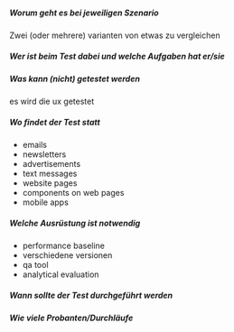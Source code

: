 ##### Worum geht es bei jeweiligen Szenario
Zwei (oder mehrere) varianten von etwas zu vergleichen 

##### Wer ist beim Test dabei und welche Aufgaben hat er/sie


##### Was kann (nicht) getestet werden
es wird die ux getestet

##### Wo findet der Test statt
- emails
- newsletters
- advertisements
- text messages
- website pages
- components on web pages
- mobile apps

##### Welche Ausrüstung ist notwendig
+ performance baseline
+ verschiedene versionen
+ qa tool
+ analytical evaluation

##### Wann sollte der Test durchgeführt werden

##### Wie viele Probanten/Durchläufe
